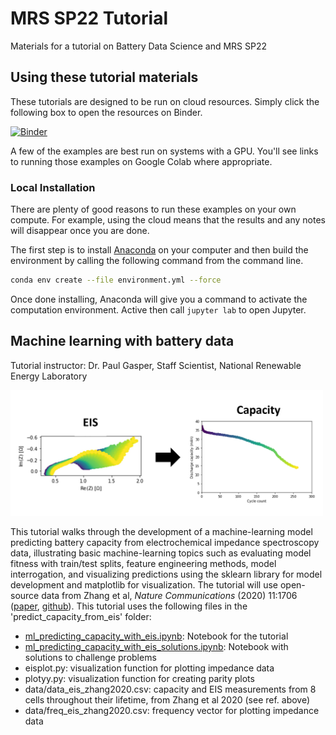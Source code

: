 # MRS SP22 Tutorial

Materials for a tutorial on Battery Data Science and MRS SP22

## Using these tutorial materials

These tutorials are designed to be run on cloud resources. 
Simply click the following box to open the resources on Binder.

[![Binder](https://mybinder.org/badge_logo.svg)](https://mybinder.org/v2/gh/battery-data-commons/mrs-sp22-tutorial/HEAD)

A few of the examples are best run on systems with a GPU. You'll see links to running those examples on Google Colab where appropriate.

### Local Installation

There are plenty of good reasons to run these examples on your own compute.
For example, using the cloud means that the results and any notes will disappear once you are done.

The first step is to install [Anaconda](https://docs.conda.io/en/latest/miniconda.html) on your computer and then build the environment by calling the following command from the command line.

```bash
conda env create --file environment.yml --force
```

Once done installing, Anaconda will give you a command to activate the computation environment. Active then call `jupyter lab` to open Jupyter.

## Machine learning with battery data
Tutorial instructor: Dr. Paul Gasper, Staff Scientist, National Renewable Energy Laboratory

<img src="figures/eis_to_q.png" width="500"/>

This tutorial walks through the development of a machine-learning model predicting battery capacity from electrochemical impedance spectroscopy data, illustrating basic machine-learning topics such as evaluating model fitness with train/test splits, feature engineering methods, model interrogation, and visualizing predictions using the sklearn library for model development and matplotlib for visualization. The tutorial will use open-source data from Zhang et al, *Nature Communications* (2020) 11:1706 ([paper](https://www.nature.com/articles/s41467-020-15235-7.pdf), [github](https://github.com/YunweiZhang/ML-identify-battery-degradation)). This tutorial uses the following files in the 'predict_capacity_from_eis' folder:
- [ml_predicting_capacity_with_eis.ipynb](predict_capacity_from_eis/ml_predicting_capacity_with_eis.ipynb): Notebook for the tutorial
- [ml_predicting_capacity_with_eis_solutions.ipynb](predict_capacity_from_eis/ml_predicting_capacity_with_eis_solutions.ipynb): Notebook with solutions to challenge problems
- eisplot.py: visualization function for plotting impedance data
- plotyy.py: visualization function for creating parity plots
- data/data_eis_zhang2020.csv: capacity and EIS measurements from 8 cells throughout their lifetime, from Zhang et al 2020 (see ref. above)
- data/freq_eis_zhang2020.csv: frequency vector for plotting impedance data
